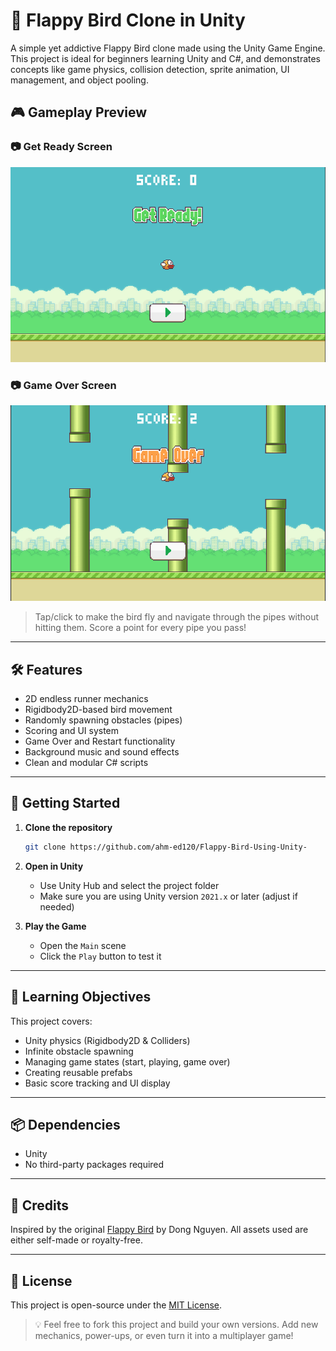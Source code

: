 # 🐤 Flappy Bird Clone in Unity

A simple yet addictive Flappy Bird clone made using the Unity Game Engine. This project is ideal for beginners learning Unity and C#, and demonstrates concepts like game physics, collision detection, sprite animation, UI management, and object pooling.

## 🎮 Gameplay Preview

### 📷 Get Ready Screen
![Get Ready](./Screenshot%202025-05-16%20161827.png)

### 📷 Game Over Screen
![Game Over](./Screenshot%202025-05-16%20161741.png)

> Tap/click to make the bird fly and navigate through the pipes without hitting them. Score a point for every pipe you pass!

---

## 🛠️ Features

- 2D endless runner mechanics  
- Rigidbody2D-based bird movement  
- Randomly spawning obstacles (pipes)  
- Scoring and UI system  
- Game Over and Restart functionality  
- Background music and sound effects  
- Clean and modular C# scripts

---

## 🚀 Getting Started

1. **Clone the repository**  
   ```bash
   git clone https://github.com/ahm-ed120/Flappy-Bird-Using-Unity-


2. **Open in Unity**

   * Use Unity Hub and select the project folder
   * Make sure you are using Unity version `2021.x` or later (adjust if needed)

3. **Play the Game**

   * Open the `Main` scene
   * Click the `Play` button to test it

---

## 🧠 Learning Objectives

This project covers:

* Unity physics (Rigidbody2D & Colliders)
* Infinite obstacle spawning
* Managing game states (start, playing, game over)
* Creating reusable prefabs
* Basic score tracking and UI display

---

## 📦 Dependencies

* Unity
* No third-party packages required

---

## 🙌 Credits

Inspired by the original [Flappy Bird](https://en.wikipedia.org/wiki/Flappy_Bird) by Dong Nguyen. All assets used are either self-made or royalty-free.

---

## 📝 License

This project is open-source under the [MIT License](LICENSE).

> 💡 Feel free to fork this project and build your own versions. Add new mechanics, power-ups, or even turn it into a multiplayer game!

```
